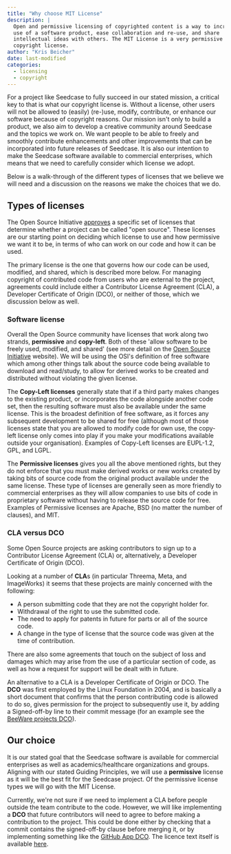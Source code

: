 ```yaml
---
title: "Why choose MIT License"
description: |
  Open and permissive licensing of copyrighted content is a way to increase 
  use of a software product, ease collaboration and re-use, and share
  intellectual ideas with others. The MIT License is a very permissive 
  copyright license.
author: "Kris Beicher"
date: last-modified
categories:
  - licensing
  - copyright
---
```


For a project like Seedcase to fully succeed in our stated mission, a
critical key to that is what our copyright license is. Without a
license, other users will not be allowed to (easily) (re-)use, modify,
contribute, or enhance our software because of copyright reasons. Our
mission isn't only to build a product, we also aim to develop a creative
community around Seedcase and the topics we work on. We want people to
be able to freely and smoothly contribute enhancements and other
improvements that can be incorporated into future releases of Seedcase.
It is also our intention to make the Seedcase software available to
commercial enterprises, which means that we need to carefully consider
which license we adopt.

Below is a walk-through of the different types of licenses that we
believe we will need and a discussion on the reasons we make the choices
that we do.

## Types of licenses

The Open Source Initiative [approves](https://opensource.org/licenses) a
specific set of licenses that determine whether a project can be called
"open source". These licenses are our starting point on deciding which
license to use and how permissive we want it to be, in terms of who can
work on our code and how it can be used.

The primary license is the one that governs how our code can be used,
modified, and shared, which is described more below. For managing
copyright of contributed code from users who are external to the
project, agreements could include either a Contributor License Agreement
(CLA), a Developer Certificate of Origin (DCO), or neither of those,
which we discussion below as well.

### Software license

Overall the Open Source community have licenses that work along two
strands, **permissive** and **copy-left**. Both of these 'allow software
to be freely used, modified, and shared' (see more detail on the [Open
Source Initiative](https://opensource.org/licenses) website). We will be
using the OSI's definition of free software which among other things
talk about the source code being available to download and read/study,
to allow for derived works to be created and distributed without
violating the given license.

The **Copy-Left licenses** generally state that if a third party makes
changes to the existing product, or incorporates the code alongside
another code set, then the resulting software must also be available
under the same license. This is the broadest definition of free
software, as it forces any subsequent development to be shared for free
(although most of those licenses state that you are allowed to modify
code for own use, the copy-left license only comes into play if you make
your modifications available outside your organisation). Examples of
Copy-Left licenses are EUPL-1.2, GPL, and LGPL.

The **Permissive licenses** gives you all the above mentioned rights,
but they do not enforce that you must make derived works or new works
created by taking bits of source code from the original product
available under the same license. These type of licenses are generally
seen as more friendly to commercial enterprises as they will allow
companies to use bits of code in proprietary software without having to
release the source code for free. Examples of Permissive licenses are
Apache, BSD (no matter the number of clauses), and MIT.

### CLA versus DCO

Some Open Source projects are asking contributors to sign up to a
Contributor License Agreement (CLA) or, alternatively, a Developer
Certificate of Origin (DCO).

Looking at a number of **CLA**s (in particular Threema, Meta, and
ImageWorks) it seems that these projects are mainly concerned with the
following:

-   A person submitting code that they are not the copyright holder for.
-   Withdrawal of the right to use the submitted code.
-   The need to apply for patents in future for parts or all of the
    source code.
-   A change in the type of license that the source code was given at
    the time of contribution.

There are also some agreements that touch on the subject of loss and
damages which may arise from the use of a particular section of code, as
well as how a request for support will be dealt with in future.

An alternative to a CLA is a Developer Certificate of Origin or DCO. The
**DCO** was first employed by the Linux Foundation in 2004, and is
basically a short document that confirms that the person contributing
code is allowed to do so, gives permission for the project to
subsequently use it, by adding a Signed-off-by line to their commit
message (for an example see the [BeeWare projects
DCO](https://beeware.org/contributing/how/dco/what/)).

## Our choice

It is our stated goal that the Seedcase software is available for
commercial enterprises as well as academics/healthcare organizations and
groups. Aligning with our stated Guiding Principles, we will use a
**permissive** license as it will be the best fit for the Seedcase
project. Of the permissive license types we will go with the MIT
License.

Currently, we're not sure if we need to implement a CLA before people
outside the team contribute to the code. However, we will like
implementing a **DCO** that future contributors will need to agree to
before making a contribution to the project. This could be done either
by checking that a commit contains the signed-off-by clause before
merging it, or by implementing something like the [GitHub App
DCO](https://github.com/apps/dco). The licence text itself is available
[here](https://developercertificate.org).

